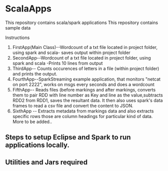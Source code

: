 # ScalaApps
This repository contains scala/spark applications
This repository contains sample data

Instructions
1. FirstApp(Main Class)--Wordcount of a txt file located in project folder, using spark and scala- saves output within project folder
2. SecondApp--Wordcount of a txt file located in project folder, using spark and scala -Prints 10 lines from output
3. ThirdApp-- Counts occurences of letters in a file (within project folder) and prints the output.
4. FourthApp--SparkStreaming example application, that monitors "netcat on port 2222", works on msgs every seconds and does a wordcount
5. FifthApp-- Reads files (before markings and after markings, converts them to pair RDD with line number as Key and line as the value,subtracts RDD2 from RDD1, saves the resultant data. 
It then also uses spark's data frames to read a csv file and convert the content to JSON.
6. SixthApp -- Extracts metadata from markings data and also extracts specific rows those are column headings for particular kind of data.
More to be added..

Steps to setup Eclipse and Spark to run applications locally.
-------------------------------------------------------------

Utilities and Jars required
---------------------------
